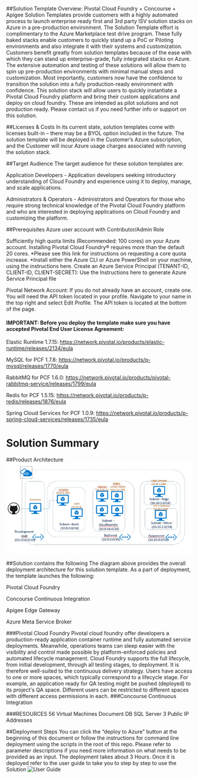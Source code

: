 ##Solution Template Overview:  Pivotal Cloud Foundry + Concourse + Apigee
Solution Templates provide customers with a highly automated process to launch enterprise ready first and 3rd party ISV solution stacks on Azure in a pre-production environment. The Solution Template effort is complimentary to the Azure Marketplace test drive program. These fully baked stacks enable customers to quickly stand up a PoC or Piloting environments and also integrate it with their systems and customization.
Customers benefit greatly from solution templates because of the ease with which they can stand up enterprise-grade, fully integrated stacks on Azure. The extensive automation and testing of these solutions will allow them to spin up pre-production environments with minimal manual steps and customization. Most importantly, customers now have the confidence to transition the solution into a fully production-ready environment with confidence.
This solution stack will allow users to quickly instantiate a Pivotal Cloud Foundry platform and bring their custom applications and deploy on cloud foundry. These are intended as pilot solutions and not production ready.
Please contact us if you need further info or support on this solution.

##Licenses & Costs
In its current state, solution templates come with licenses built-in – there may be a BYOL option included in the future. The solution template will be deployed in the Customer’s Azure subscription, and the Customer will incur Azure usage charges associated with running the solution stack.

##Target Audience
The target audience for these solution templates are:

Application Developers - Application developers seeking introductory understanding of Cloud Foundry and experience using it to deploy, manage, and scale applications.

Administrators & Operators - Administrators and Operators for those who require strong technical knowledge of the Pivotal Cloud Foundry platform and who are interested in deploying applications on Cloud Foundry and customizing the platform.

##Prerequisites
Azure user account with Contributor/Admin Role

Sufficiently high quota limits (Recommended: 100 cores) on your Azure account. Installing Pivotal Cloud Foundry® requires more than the default 20 cores. *Please see this link for instructions on requesting a core quota increase. *Install either the Azure CLI or Azure PowerShell on your machine, using the instructions here. Create an Azure Service Principal (TENANT-ID, CLIENT-ID, CLIENT-SECRET):
Use the Instructions here to generate Azure Service Principal file

Pivotal Network Account: If you do not already have an account, create one. You will need the API token located in your profile. Navigate to your name in the top right and select Edit Profile. The API token is located at the bottom of the page.



#### IMPORTANT: Before you deploy the template make sure you have accepted Pivotal End User License Agreement:

Elastic Runtime 1.7.15:
https://network.pivotal.io/products/elastic-runtime/releases/2134/eula

MySQL for PCF 1.7.8:
https://network.pivotal.io/products/p-mysql/releases/1770/eula

RabbitMQ for PCF 1.6.0:
https://network.pivotal.io/products/pivotal-rabbitmq-service/releases/1799/eula

Redis for PCF 1.5.15:
https://network.pivotal.io/products/p-redis/releases/1876/eula

Spring Cloud Services for PCF 1.0.9:
https://network.pivotal.io/products/p-spring-cloud-services/releases/1735/eula





# Solution Summary


##Product Architecture
![Product Architecture](https://raw.githubusercontent.com/sysgain/pivotal/master/pivotal-P2P-Architecture.jpg)

##Solution contains the following
The diagram above provides the overall deployment architecture for this solution template.
As a part of deployment, the template launches the following:

Pivotal Cloud Foundry

Concourse Continuous Integration

Apigee Edge Gateway

Azure Meta Service Broker

###Pivotal Cloud Foundry
Pivotal cloud foundry offer developers a production-ready application container runtime and fully automated service deployments. Meanwhile, operations teams can sleep easier with the visibility and control made possible by platform-enforced policies and automated lifecycle management.
Cloud Foundry supports the full lifecycle, from initial development, through all testing stages, to deployment. It is therefore well-suited to the continuous delivery strategy. Users have access to one or more spaces, which typically correspond to a lifecycle stage. For example, an application ready for QA testing might be pushed (deployed) to its project's QA space. Different users can be restricted to different spaces with different access permissions in each.
###Concourse Continuous Integration

###RESOURCES
56 Virtual Machines
Document DB
SQL Server
3 Public IP Addresses


##Deployment Steps
You can click the “deploy to Azure” button at the beginning of this document or follow the instructions for command line deployment using the scripts in the root of this repo.
Please refer to parameter descriptions if you need more information on what needs to be provided as an input.
The deployment takes about 3 Hours.
Once it is deployed refer to the user guide to take you to step by step to use the Solution
![User Guide]()
